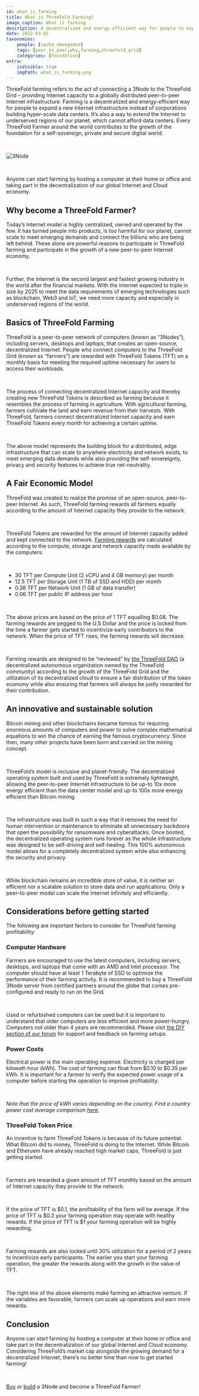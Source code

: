 ```yaml
---
id: what_is_farming
title: What is ThreeFold Farming?
image_caption: What is farming
description: A decentralized and energy-efficient way for people to expand a new Internet infrastructure.
date: 2022-03-01
taxonomies:
    people: [sacha_obeegadoo]
    tags: [peer_to_peer,why,farming,threefold_grid]
    categories: [foundation]
extra:
    isVisible: true
    imgPath: what_is_farming.png
---
```


ThreeFold farming refers to the act of connecting a 3Node to the ThreeFold Grid – providing Internet capacity to a globally distributed peer-to-peer Internet infrastructure. Farming is a decentralized and energy-efficient way for people to expand a new Internet infrastructure instead of corporations building hyper-scale data centers. It’s also a way to extend the Internet to underserved regions of our planet, which cannot afford data centers. Every ThreeFold Farmer around the world contributes to the growth of the foundation for a self-sovereign, private and secure digital world.

<br/>

![3Node](./3node_example.png)

<br/>

Anyone can start farming by hosting a computer at their home or office and taking part in the decentralization of our global Internet and Cloud economy.

## Why become a ThreeFold Farmer?

Today’s Internet model is highly centralized, owned and operated by the few. It has turned people into products, is too harmful for our planet, cannot scale to meet emerging demands and connect the billions who are being left behind. These alone are powerful reasons to participate in ThreeFold farming and participate in the growth of a new peer-to-peer Internet economy.

<br/>

Further, the Internet is the second largest and fastest growing industry in the world after the financial markets. With the Internet expected to triple in size by 2025 to meet the data requirements of emerging technologies such as blockchain, Web3 and IoT, we need more capacity and especially in underserved regions of the world.

## Basics of ThreeFold Farming

ThreeFold is a peer-to-peer network of computers (known as “3Nodes”), including servers, desktops and laptops, that creates an open-source, decentralized Internet. People who connect computers to the ThreeFold Grid (known as “farmers”) are rewarded with ThreeFold Tokens (TFT) on a monthly basis for meeting the required uptime necessary for users to access their workloads.

<br/>

The process of connecting decentralized Internet capacity and thereby creating new ThreeFold Tokens is described as farming because it resembles the process of farming in agriculture. With agricultural farming, farmers cultivate the land and earn revenue from their harvests. With ThreeFold, farmers connect decentralized Internet capacity and earn ThreeFold Tokens every month for achieving a certain uptime.

<br/>

The above model represents the building block for a distributed, edge infrastructure that can scale to anywhere electricity and network exists, to meet emerging data demands while also providing the self-sovereignty, privacy and security features to achieve true net-neutrality.

## A Fair Economic Model

ThreeFold was created to realize the promise of an open-source, peer-to-peer Internet. As such, ThreeFold farming rewards all farmers equally according to the amount of Internet capacity they provide to the network.

<br/>

ThreeFold Tokens are rewarded for the amount of Internet capacity added and kept connected to the network. [Farming rewards](https://library.threefold.me/info/threefold#/tfgrid/farming/threefold__farming_reward) are calculated according to the compute, storage and network capacity made available by the computers:

<br/>

- 30 TFT per Compute Unit (2 vCPU and 4 GB memory) per month
- 12.5 TFT per Storage Unit (1 TB of SSD and HDD) per month
- 0.38 TFT per Network Unit (1 GB of data transfer)
- 0.06 TFT per public IP address per hour 

<br/>

The above prices are based on the price of 1 TFT equalling $0.08. The farming rewards are pegged to the U.S Dollar and the price is locked from the time a farmer gets started to incentivize early contributors to the network. When the price of TFT rises, the farming rewards will decrease.

<br/>

Farming rewards are designed to be “reviewed” by [the ThreeFold DAO](https://library.threefold.me/info/threefold#/decentralization/dao/threefold__tfdao) (a decentralized autonomous organization owned by the ThreeFold community) according to the growth of the ThreeFold Grid and the utilization of its decentralized cloud to ensure a fair distribution of the token economy while also ensuring that farmers will always be justly rewarded for their contribution.

## An innovative and sustainable solution

Bitcoin mining and other blockchains became famous for requiring enormous amounts of computers and power to solve complex mathematical equations to win the chance of earning the famous cryptocurrency. Since then, many other projects have been born and carried on the mining concept.

<br/>

ThreeFold’s model is inclusive and planet-friendly. The decentralized operating system built and used by ThreeFold is extremely lightweight, allowing the peer-to-peer Internet infrastructure to be up-to 10x more energy efficient than the data center model and up-to 100x more energy efficient than Bitcoin mining.

<br/>

The infrastructure was built in such a way that it removes the need for human intervention or maintenance to eliminate all unnecessary backdoors that open the possibility for ransomware and cyberattacks. Once booted, the decentralized operating system runs forever as the whole infrastructure was designed to be self-driving and self-healing. This 100% autonomous model allows for a completely decentralized system while also enhancing the security and privacy.

<br/>

While blockchain remains an incredible store of value, it is neither an efficient nor a scalable solution to store data and run applications. Only a peer–to-peer model can scale the Internet infinitely and efficiently.

## Considerations before getting started

The following are important factors to consider for ThreeFold farming profitability: 

### Computer Hardware

Farmers are encouraged to use the latest computers, including servers, desktops, and laptops that come with an AMD and Intel processor. The computer should have at least 1 Terabyte of SSD to optimize the performance of their farming activity. It is recommended to buy a ThreeFold 3Node server from certified partners around the globe that comes pre-configured and ready to run on the Grid. 

<br/>

Used or refurbished computers can be used but it is important to understand that older computers are less efficient and more power-hungry. Computers not older than 4 years are recommended. Please visit [the DIY section of our forum](https://forum.threefold.io/c/farming/diy-farming/43) for support and feedback on farming setups.

### Power Costs

Electrical power is the  main operating expense. Electricity is charged per kilowatt-hour (kWh). The cost of farming can float from $0.10 to $0.35 per kWh. It is important for a farmer to verify the expected power usage of a computer before starting the operation to improve profitability.

<br/>

*Note that the price of kWh varies depending on the country. Find a country power cost average comparison [here](https://www.electricrate.com/data-center/electricity-prices-by-country/).*

### ThreeFold Token Price

An incentive to farm ThreeFold Tokens is because of its future potential. What Bitcoin did to money, ThreeFold is doing to the Internet. While Bitcoin and Etheruem have already reached high market caps, ThreeFold is just getting started.

<br/>

Farmers are rewarded a given amount of TFT monthly based on the amount of Internet capacity they provide to the network.

<br/>

If the price of TFT is $0.1, the profitability of the farm will be average. If the price of TFT is $0.3  your farming operation may operate with healthy rewards. If the price of TFT is $1 your farming operation will be highly rewarding.

<br/>

Farming rewards are also locked until 30% utilization for a period of 2 years to incentivize early participants. The earlier you start your farming operation, the greater the rewards along with the growth in the value of TFT.

<br/>

The right mix of the above elements make farming an attractive venture. If the variables are favorable, farmers can scale up operations and earn more rewards.

## Conclusion

Anyone can start farming by hosting a computer at their home or office and take part in the decentralization of our global Internet and Cloud economy. Considering ThreeFold’s market cap alongside the growing demand for a decentralized Internet, there’s no better time than now to get started farming!

<br/>

[Buy](https://shop.threefold.tech/) or [build](https://library.threefold.me/info/threefold#/tfgrid/farming/threefold__diy_guide) a 3Node and become a ThreeFold Farmer!
